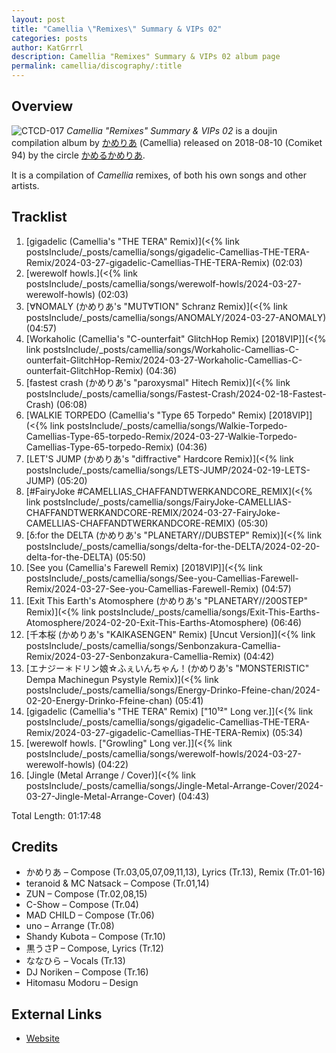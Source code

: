 ```yaml
---
layout: post
title: "Camellia \"Remixes\" Summary & VIPs 02"
categories: posts
author: KatGrrrl
description: Camellia "Remixes" Summary & VIPs 02 album page
permalink: camellia/discography/:title
---
```


## Overview

![CTCD-017](https://cdn.camellia.wiki/images/camellia/albums/CTCD-017.png)
*Camellia "Remixes" Summary & VIPs 02* is a doujin compilation album by [かめりあ](/camellia) (Camellia) released on 2018-08-10 (Comiket 94) by the circle [かめるかめりあ](#).

It is a compilation of *Camellia* remixes, of both his own songs and other artists.

## Tracklist

1. [gigadelic (Camellia's "THE TERA" Remix)](<{% link postsInclude/_posts/camellia/songs/gigadelic-Camellias-THE-TERA-Remix/2024-03-27-gigadelic-Camellias-THE-TERA-Remix) (02:03)
2. [werewolf howls.](<{% link postsInclude/_posts/camellia/songs/werewolf-howls/2024-03-27-werewolf-howls) (02:03)
3. [∀NOMALY (かめりあ's "MUT∀TION" Schranz Remix)](<{% link postsInclude/_posts/camellia/songs/ANOMALY/2024-03-27-ANOMALY) (04:57)
4. [Workaholic (Camellia's "C-ounterfait" GlitchHop Remix) \[2018VIP\]](<{% link postsInclude/_posts/camellia/songs/Workaholic-Camellias-C-ounterfait-GlitchHop-Remix/2024-03-27-Workaholic-Camellias-C-ounterfait-GlitchHop-Remix) (04:36)
5. [fastest crash (かめりあ's "paroxysmal" Hitech Remix)](<{% link postsInclude/_posts/camellia/songs/Fastest-Crash/2024-02-18-Fastest-Crash) (06:08)
6. [WALKIE TORPEDO (Camellia's "Type 65 Torpedo" Remix) \[2018VIP\]](<{% link postsInclude/_posts/camellia/songs/Walkie-Torpedo-Camellias-Type-65-torpedo-Remix/2024-03-27-Walkie-Torpedo-Camellias-Type-65-torpedo-Remix) (04:36)
7. [LET'S JUMP (かめりあ's "diffractive" Hardcore Remix)](<{% link postsInclude/_posts/camellia/songs/LETS-JUMP/2024-02-19-LETS-JUMP) (05:20)
8. [#FairyJoke #CAMELLIAS_CHAFFANDTWERKANDCORE_REMIX](<{% link postsInclude/_posts/camellia/songs/FairyJoke-CAMELLIAS-CHAFFANDTWERKANDCORE-REMIX/2024-03-27-FairyJoke-CAMELLIAS-CHAFFANDTWERKANDCORE-REMIX) (05:30)
9. [δ:for the DELTA (かめりあ's "PLANETARY//DUBSTEP" Remix)](<{% link postsInclude/_posts/camellia/songs/delta-for-the-DELTA/2024-02-20-delta-for-the-DELTA) (05:50)
10. [See you (Camellia's Farewell Remix) \[2018VIP\]](<{% link postsInclude/_posts/camellia/songs/See-you-Camellias-Farewell-Remix/2024-03-27-See-you-Camellias-Farewell-Remix) (04:57)
11. [Exit This Earth's Atomosphere (かめりあ's "PLANETARY//200STEP" Remix)](<{% link postsInclude/_posts/camellia/songs/Exit-This-Earths-Atomosphere/2024-02-20-Exit-This-Earths-Atomosphere) (06:46)
12. [千本桜 (かめりあ's "KAIKASENGEN" Remix) \[Uncut Version\]](<{% link postsInclude/_posts/camellia/songs/Senbonzakura-Camellia-Remix/2024-03-27-Senbonzakura-Camellia-Remix) (04:42)
13. [エナジー＊ドリン娘☆ふぇいんちゃん！(かめりあ's "MONSTERISTIC" Dempa Machinegun Psystyle Remix)](<{% link postsInclude/_posts/camellia/songs/Energy-Drinko-Ffeine-chan/2024-02-20-Energy-Drinko-Ffeine-chan) (05:41)
14. [gigadelic (Camellia's "THE TERA" Remix) \["10¹²" Long ver.\]](<{% link postsInclude/_posts/camellia/songs/gigadelic-Camellias-THE-TERA-Remix/2024-03-27-gigadelic-Camellias-THE-TERA-Remix) (05:34)
15. [werewolf howls. \["Growling" Long ver.\]](<{% link postsInclude/_posts/camellia/songs/werewolf-howls/2024-03-27-werewolf-howls) (04:22)
16. [Jingle (Metal Arrange / Cover)](<{% link postsInclude/_posts/camellia/songs/Jingle-Metal-Arrange-Cover/2024-03-27-Jingle-Metal-Arrange-Cover) (04:43)

Total Length: 01:17:48

## Credits

* かめりあ – Compose (Tr.03,05,07,09,11,13), Lyrics (Tr.13), Remix (Tr.01-16)
* teranoid & MC Natsack – Compose (Tr.01,14)
* ZUN – Compose (Tr.02,08,15)
* C-Show – Compose (Tr.04)
* MAD CHILD – Compose (Tr.06)
* uno – Arrange (Tr.08)
* Shandy Kubota – Compose (Tr.10)
* 黒うさP – Compose, Lyrics (Tr.12)
* ななひら – Vocals (Tr.13)
* DJ Noriken – Compose (Tr.16)
* Hitomasu Modoru – Design

## External Links

* [Website](https://cametek.jp/summary02/)
